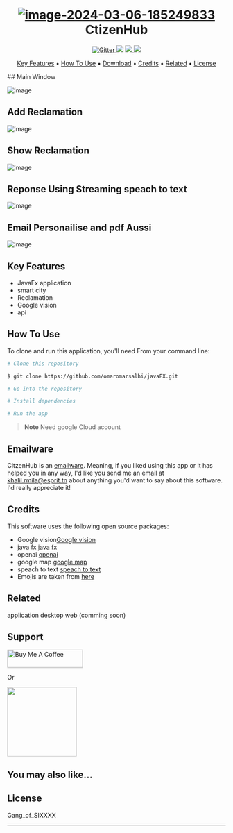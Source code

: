 
<h1 align="center">
  <br>
  <a href='https://postimg.cc/rz46fVNJ' target='_blank'><img src='https://i.postimg.cc/rz46fVNJ/image-2024-03-06-185249833.png' border='0' alt='image-2024-03-06-185249833'/></a>
  <br>
  CtizenHub
  <br>
</h1>

<p align="center">
  <a href="https://badge.fury.io/js/electron-markdownify">
    <img src="https://badge.fury.io/js/electron-markdownify.svg"
         alt="Gitter">
  </a>
  <a href="https://gitter.im/amitmerchant1990/electron-markdownify"><img src="https://badges.gitter.im/amitmerchant1990/electron-markdownify.svg"></a>
  <a href="https://saythanks.io/to/bullredeyes@gmail.com">
      <img src="https://img.shields.io/badge/SayThanks.io-%E2%98%BC-1EAEDB.svg">
  </a>
  <a href="https://www.paypal.me/AmitMerchant">
    <img src="https://img.shields.io/badge/$-donate-ff69b4.svg?maxAge=2592000&amp;style=flat">
  </a>
</p>

<p align="center">
  <a href="#key-features">Key Features</a> •
  <a href="#how-to-use">How To Use</a> •
  <a href="#download">Download</a> •
  <a href="#credits">Credits</a> •
  <a href="#related">Related</a> •
  <a href="#license">License</a>
</p>
 ## Main Window

 
![image](https://github.com/omaromarsalhi/javaFX/assets/100521806/eed25829-7448-4f56-b297-d7027cac472a)


## Add Reclamation


![image](https://github.com/omaromarsalhi/javaFX/assets/100521806/8ab83854-e6d4-4b2b-9917-a63ffb9b6810)



## Show Reclamation
![image](https://github.com/omaromarsalhi/javaFX/assets/100521806/679beb3c-90fc-4d24-8c92-5560be4e8f03)


## Reponse Using Streaming speach to text

![image](https://github.com/omaromarsalhi/javaFX/assets/100521806/579c3bc2-cb9d-468f-809a-3357393af85b) 


## Email Personailise and pdf Aussi


![image](https://github.com/omaromarsalhi/javaFX/assets/100521806/c4710af8-117a-46ea-ab01-ce946203b62c)






## Key Features

*  JavaFx application
*  smart city
*  Reclamation
*  Google vision
*  api
  
## How To Use

To clone and run this application, you'll need  From your command line:

```bash
# Clone this repository

$ git clone https://github.com/omaromarsalhi/javaFX.git

# Go into the repository

# Install dependencies

# Run the app

```

> **Note**
Need google Cloud account 

## Emailware

CitzenHub is an [emailware](https://en.wiktionary.org/wiki/Wiktionary:Main_Page). Meaning, if you liked using this app or it has helped you in any way, I'd like you send me an email at <khalil.rmila@esprit.tn> about anything you'd want to say about this software. I'd really appreciate it!

## Credits

This software uses the following open source packages:

- Google vision[Google vision]([http://electron.atom.io/](https://console.cloud.google.com/apis/library/vision.googleapis.com?project=citizenhub-416011))
- java fx [java fx]([https://nodejs.org/](https://openjfx.io))
- openai [openai]([https://github.com/chjj/marked](https://platform.openai.com/docs/overview))
- google map [google map]([http://showdownjs.github.io/showdown/](https://console.cloud.google.com/apis/library/maps-backend.googleapis.com?hl=en&project=citizenhub-416011))
- speach to text [speach to text]([http://codemirror.net/](https://cloud.google.com/speech-to-text/?hl=en))
- Emojis are taken from [here](https://github.com/arvida/emoji-cheat-sheet.com)

## Related

application desktop
web (comming soon)
## Support

<a href="https://www.buymeacoffee.com/5Zn8Xh3l9" target="_blank"><img src="https://www.buymeacoffee.com/assets/img/custom_images/purple_img.png" alt="Buy Me A Coffee" style="height: 41px !important;width: 174px !important;box-shadow: 0px 3px 2px 0px rgba(190, 190, 190, 0.5) !important;-webkit-box-shadow: 0px 3px 2px 0px rgba(190, 190, 190, 0.5) !important;" ></a>

<p>Or</p> 

<a href="[https://www.patreon.com/amitmerchant](https://www.buymeacoffee.com/gamerkhaliv)">
	<img src="https://c5.patreon.com/external/logo/become_a_patron_button@2x.png" width="160">
</a>

## You may also like...


## License

Gang_of_SIXXXX

---


